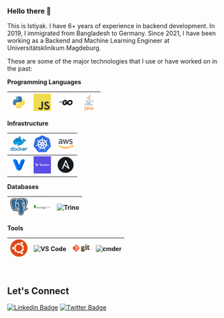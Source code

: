### Hello there 👋

This is Istiyak. I have 6+ years of experience in backend development. In 2019, I immigrated from Bangladesh to Germany. Since 2021, I have been working as a Backend and Machine Learning Engineer at Universitätsklinikum Magdeburg. 


These are some of the major technologies that I use or have worked on in the past:

**Programming Languages**

<img title="Python" alt="Python" width="40px" src="https://raw.githubusercontent.com/github/explore/master/topics/python/python.png" />|<img alt="JS" title="JavaScript" width="40px" src="https://raw.githubusercontent.com/github/explore/master/topics/javascript/javascript.png">|<img title="Go" alt="Go" width="40px" src="https://raw.githubusercontent.com/github/explore/main/topics/go/go.png">|<img title="Java" alt="Java" width="40px" src="https://raw.githubusercontent.com/github/explore/master/topics/java/java.png">
|--|--|--|--|


**Infrastructure**

<img title="Docker" alt="Docker" width="40px" src="https://raw.githubusercontent.com/github/explore/master/topics/docker/docker.png">|<img title="Kubernetes" alt="Kubernetes" width="40px" src="https://raw.githubusercontent.com/github/explore/main/topics/kubernetes/kubernetes.png">|<img title="AWS" alt="AWS" width="40px" src="https://raw.githubusercontent.com/github/explore/main/topics/aws/aws.png">
|--|--|--|
<img title="Vagrant" alt="Vagrant" width="40px" src="https://raw.githubusercontent.com/github/explore/master/topics/vagrant/vagrant.png">|<img title="Terraform" alt="Terraform" width="40px" src="https://raw.githubusercontent.com/github/explore/main/topics/terraform/terraform.png">|<img title="Ansible" alt="Ansible" width="40px" src="https://raw.githubusercontent.com/github/explore/main/topics/ansible/ansible.png">

**Databases**

<img title="postgresql" alt="postgresql" width="40px" src="https://raw.githubusercontent.com/github/explore/master/topics/postgresql/postgresql.png">|<img title="MongoDB" alt="MongoDB" width="40px" src="https://raw.githubusercontent.com/github/explore/master/topics/mongodb/mongodb.png">|<img title="Trino" alt="Trino" width="40px" src="https://avatars.githubusercontent.com/u/34147222?s=280&v=4"> <br>
|--|--|--|

**Tools**

<img title="Ubuntu" alt="Ubuntu" width="40px" src="https://raw.githubusercontent.com/github/explore/master/topics/ubuntu/ubuntu.png">|<img title="VS Code" alt="VS Code" width="40px" src="https://img.icons8.com/fluent/48/000000/visual-studio-code-2019.png">|<img title="git" alt="git" width="40px" src="https://raw.githubusercontent.com/github/explore/master/topics/git/git.png">|<img title="cmder" alt="cmder" width="40px" src="https://raw.githubusercontent.com/cmderdev/cmder/master/icons/icon_256.png">
|--|--|--|--|

<br>

## Let's Connect

[![Linkedin Badge](https://img.shields.io/badge/-LinkedIn-blue?style=flat-square&logo=Linkedin&logoColor=white&link=https://www.linkedin.com/in/istiyaksiddiquee/)](https://www.linkedin.com/in/istiyaksiddiquee/)
[![Twitter Badge](https://img.shields.io/twitter/url/istiyaksiddique)](https://www.twitter.com/istiyaksiddique)



<!--
**istiyaksiddiquee/istiyaksiddiquee** is a ✨ _special_ ✨ repository because its `README.md` (this file) appears on your GitHub profile.

Here are some ideas to get you started:

- 🔭 I’m currently working on ...
- 🌱 I’m currently learning ...
- 👯 I’m looking to collaborate on ...
- 🤔 I’m looking for help with ...
- 💬 Ask me about ...
- 📫 How to reach me: ...
- 😄 Pronouns: ...
- ⚡ Fun fact: ...
-->
